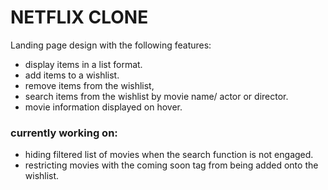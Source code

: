 # NETFLIX CLONE

Landing page design with the following features:

- display items in a list format.
- add items to a wishlist.
- remove items from the wishlist,
- search items from the wishlist by movie name/ actor or director.
- movie information displayed on hover.


### currently working on:

- hiding filtered list of movies when the search function is not engaged.
- restricting movies with the coming soon tag from being added onto the wishlist.
